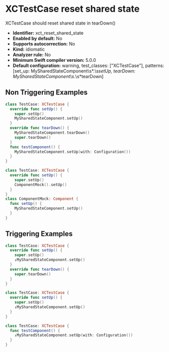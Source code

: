 # XCTestCase reset shared state

XCTestCase should reset shared state in tearDown()

* **Identifier:** xct_reset_shared_state
* **Enabled by default:** No
* **Supports autocorrection:** No
* **Kind:** idiomatic
* **Analyzer rule:** No
* **Minimum Swift compiler version:** 5.0.0
* **Default configuration:** warning, test_classes: ["XCTestCase"], patterns: [set_up: MySharedStateComponent\s*\.\s*setUp, tearDown: MySharedStateComponent\s*\.\s*tearDown]

## Non Triggering Examples

```swift
class TestCase: XCTestCase {
  override func setUp() {
    super.setUp()
    MySharedStateComponent.setUp()
  }
  override func tearDown() {
    MySharedStateComponent.tearDown()
    super.tearDown()
  }
  func testComponent() {
    MySharedStateComponent.setUp(with: Configuration())
  }
}
```

```swift
class TestCase: XCTestCase {
  override func setUp() {
    super.setUp()
    ComponentMock().setUp()
  }
}
class ComponentMock: Component {
  func setUp() {
    MySharedStateComponent.setUp()
  }
}
```

## Triggering Examples

```swift
class TestCase: XCTestCase {
  override func setUp() {
    super.setUp()
    ↓MySharedStateComponent.setUp()
  }
  override func tearDown() {
    super.tearDown()
  }
}
```

```swift
class TestCase: XCTestCase {
  override func setUp() {
    super.setUp()
    ↓MySharedStateComponent.setUp()
  }
}
```

```swift
class TestCase: XCTestCase {
  func testComponent() {
    ↓MySharedStateComponent.setUp(with: Configuration())
  }
}
```